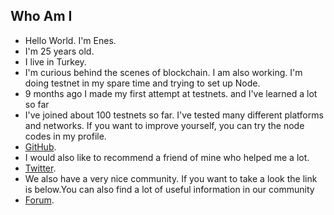 ## Who Am I
- Hello World. I'm Enes. 
- I'm 25 years old.
- I live in Turkey.
- I'm curious behind the scenes of blockchain. I am also working. I'm doing testnet in my spare time and trying to set up Node.
- 9 months ago I made my first attempt at testnets. and I've learned a lot so far
- I've joined about 100 testnets so far. I've tested many different platforms and networks. If you want to improve yourself, you can try the node codes in my profile.
- [GitHub](https://github.com/testnetdeneme0).
- I would also like to recommend a friend of mine who helped me a lot.
- [Twitter](https://twitter.com/Ruesandora0).
- We also have a very nice community. If you want to take a look the link is below.You can also find a lot of useful information in our community
- [Forum](https://forum.rues.info/index.php).
